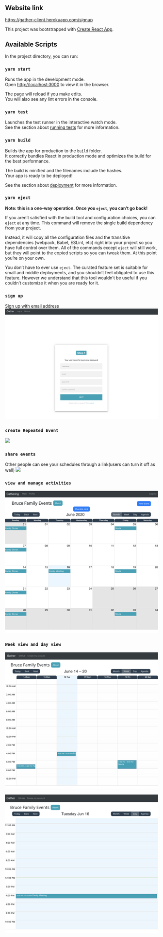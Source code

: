 ## Website link
https://gather-client.herokuapp.com/signup

This project was bootstrapped with [Create React App](https://github.com/facebook/create-react-app).

## Available Scripts

In the project directory, you can run:

### `yarn start`

Runs the app in the development mode.<br />
Open [http://localhost:3000](http://localhost:3000) to view it in the browser.

The page will reload if you make edits.<br />
You will also see any lint errors in the console.

### `yarn test`

Launches the test runner in the interactive watch mode.<br />
See the section about [running tests](https://facebook.github.io/create-react-app/docs/running-tests) for more information.

### `yarn build`

Builds the app for production to the `build` folder.<br />
It correctly bundles React in production mode and optimizes the build for the best performance.

The build is minified and the filenames include the hashes.<br />
Your app is ready to be deployed!

See the section about [deployment](https://facebook.github.io/create-react-app/docs/deployment) for more information.

### `yarn eject`

**Note: this is a one-way operation. Once you `eject`, you can’t go back!**

If you aren’t satisfied with the build tool and configuration choices, you can `eject` at any time. This command will remove the single build dependency from your project.

Instead, it will copy all the configuration files and the transitive dependencies (webpack, Babel, ESLint, etc) right into your project so you have full control over them. All of the commands except `eject` will still work, but they will point to the copied scripts so you can tweak them. At this point you’re on your own.

You don’t have to ever use `eject`. The curated feature set is suitable for small and middle deployments, and you shouldn’t feel obligated to use this feature. However we understand that this tool wouldn’t be useful if you couldn’t customize it when you are ready for it.

### `sign up`
Sign up with email address
<img src='./images/Screen Shot 2020-06-16 at 12.00.27 PM.png'/>

### `create Repeated Event`
<img src='./demos/createEvent.gif'/>

### `share events`
Other people can see your schedules through a link(users can turn it off as well)
<img src='./demos/shareEvents.gif'/>

### `view and manage activities`
<img src='./images/Screen Shot 2020-06-16 at 12.12.28 PM.png'/>

### `Week view and day view`
<img src='./images/Screen Shot 2020-06-16 at 12.14.30 PM.png'/>  <br /> <br />
<img src='./images/Screen Shot 2020-06-16 at 12.14.50 PM.png'/>



